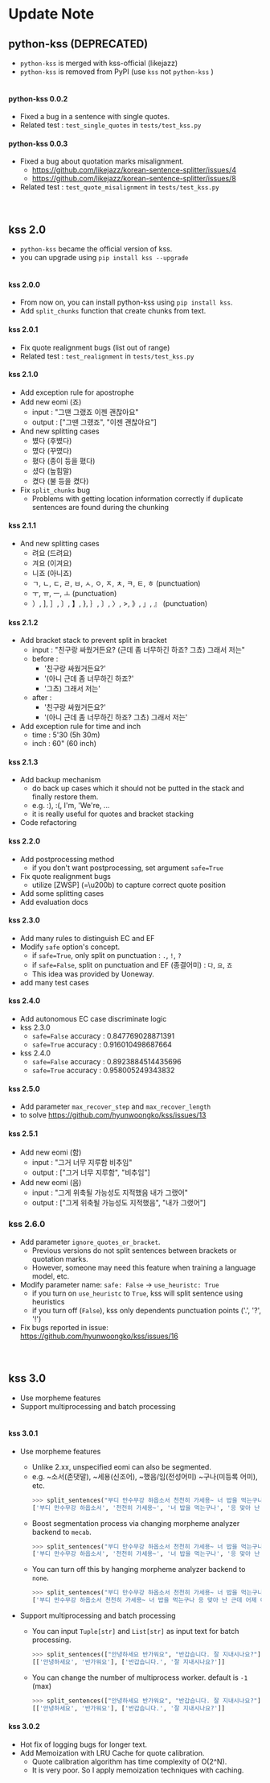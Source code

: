 # Update Note
## python-kss (DEPRECATED)
- `python-kss` is merged with kss-official (likejazz)
- `python-kss` is removed from PyPI (use `kss` not `python-kss` )
<br><br>

#### python-kss 0.0.2
- Fixed a bug in a sentence with single quotes.
- Related test : `test_single_quotes` in `tests/test_kss.py`
#### python-kss 0.0.3
- Fixed a bug about quotation marks misalignment.
  - https://github.com/likejazz/korean-sentence-splitter/issues/4
  - https://github.com/likejazz/korean-sentence-splitter/issues/8
- Related test : `test_quote_misalignment` in `tests/test_kss.py`
<br><br><br>

## kss 2.0
- `python-kss` became the official version of kss.
- you can upgrade using `pip install kss --upgrade`
<br><br>

#### kss 2.0.0
- From now on, you can install python-kss using `pip install kss`.
- Add `split_chunks` function that create chunks from text.
#### kss 2.0.1
- Fix quote realignment bugs (list out of range)
- Related test : `test_realignment` in `tests/test_kss.py`
#### kss 2.1.0
- Add exception rule for apostrophe
- Add new eomi (죠)
  - input : "그땐 그랬죠 이젠 괜찮아요"
  - output : ["그땐 그랬죠", "이젠 괜찮아요"]
- And new splitting cases
  - 볐다 (후볐다)
  - 몄다 (꾸몄다)
  - 폈다 (종이 등을 폈다)
  - 셨다 (높힘말)
  - 켰다 (불 등을 켰다)
- Fix `split_chunks` bug
  - Problems with getting location information correctly if duplicate sentences are found during the chunking
#### kss 2.1.1
- And new splitting cases
  - 려요 (드려요)
  - 겨요 (이겨요)
  - 니죠 (아니죠)
  - ㄱ, ㄴ, ㄷ, ㄹ, ㅂ, ㅅ, ㅇ, ㅈ, ㅊ, ㅋ, ㅌ, ㅎ (punctuation)
  - ㅜ, ㅠ, ㅡ, ㅗ (punctuation)
  - ）, ], ］, 〕, 】, }, ｝, 〕, 〉, >, 》, 」, 』 (punctuation)
#### kss 2.1.2
- Add bracket stack to prevent split in bracket
    - input : "친구랑 싸웠거든요? (근데 좀 너무하긴 하죠? 그쵸) 그래서 저는"
    - before : 
      - '친구랑 싸웠거든요?'
      - '(아니 근데 좀 너무하긴 하죠?'
      - '그쵸) 그래서 저는'
    - after : 
      - '친구랑 싸웠거든요?'
      - '(아니 근데 좀 너무하긴 하죠? 그쵸) 그래서 저는'
- Add exception rule for time and inch
  - time : 5'30 (5h 30m)
  - inch : 60" (60 inch)
#### kss 2.1.3
- Add backup mechanism
  - do back up cases which it should not be putted in the stack  and finally restore them.
  - e.g. :), :(, I'm, 'We're, ...
  - it is really useful for quotes and bracket stacking
- Code refactoring
#### kss 2.2.0
- Add postprocessing method
  - if you don't want postprocessing, set argument `safe=True`
- Fix quote realignment bugs
  - utilize [ZWSP] (=\u200b) to capture correct quote position
- Add some splitting cases
- Add evaluation docs
#### kss 2.3.0
- Add many rules to distinguish EC and EF
- Modify `safe` option's concept. 
  - if `safe=True`, only split on punctuation : `.`, `!`, `?`
  - if `safe=False`, split on punctuation and EF (종결어미) : `다`, `요`, `죠`
  - This idea was provided by Uoneway.
- add many test cases

#### kss 2.4.0
- Add autonomous EC case discriminate logic
- kss 2.3.0
  - `safe=False` accuracy : 0.847769028871391
  - `safe=True` accuracy : 0.916010498687664
- kss 2.4.0
  - `safe=False` accuracy : 0.8923884514435696
  - `safe=True` accuracy : 0.958005249343832

#### kss 2.5.0
- Add parameter `max_recover_step` and `max_recover_length`
- to solve https://github.com/hyunwoongko/kss/issues/13

#### kss 2.5.1
- Add new eomi (함)
  - input : "그거 너무 지루함 비추임"
  - output : ["그거 너무 지루함", "비추임"]
- Add new eomi (음)
  - input : "그게 위축될 가능성도 지적했음 내가 그랬어"
  - output : ["그게 위축될 가능성도 지적했음", "내가 그랬어"]

### kss 2.6.0
- Add parameter `ignore_quotes_or_bracket`.
  - Previous versions do not split sentences between brackets or quotation marks. 
  - However, someone may need this feature when training a language model, etc.
- Modify parameter name: `safe: False` → `use_heuristc: True` 
  - if you turn on `use_heuristc` to `True`, kss will split sentence using heuristics
  - if you turn off (`False`), kss only dependents punctuation points ('.', '?', '!')
- Fix bugs reported in issue: https://github.com/hyunwoongko/kss/issues/16
<br><br><br>

## kss 3.0
- Use morpheme features
- Support multiprocessing and batch processing
<br><br>

#### kss 3.0.1
- Use morpheme features
  - Unlike 2.xx, unspecified eomi can also be segmented.
  - e.g. ~소서(존댓말), ~세용(신조어), ~했음/임(전성어미) ~구나(미등록 어미), etc.
    ```python
    >>> split_sentences("부디 만수무강 하옵소서 천천히 가세용~ 너 밥을 먹는구나 응 맞아 난 근데 어제 이사했음 그랬구나 이제 마지막임 응응")
    ['부디 만수무강 하옵소서', '천천히 가세용~', '너 밥을 먹는구나', '응 맞아 난 근데 어제 이사했음', '그랬구나 이제 마지막임', '응응']
    ```
  - Boost segmentation process via changing morpheme analyzer backend to `mecab`.
    ```python
    >>> split_sentences("부디 만수무강 하옵소서 천천히 가세용~ 너 밥을 먹는구나 응 맞아 난 근데 어제 이사했음 그랬구나 이제 마지막임 응응", backend="mecab")  # default is "pynori" 
    ['부디 만수무강 하옵소서', '천천히 가세용~', '너 밥을 먹는구나', '응 맞아 난 근데 어제 이사했음', '그랬구나 이제 마지막임', '응응']  
    ```
  - You can turn off this by hanging morpheme analyzer backend to `none`.
    ```python
    >>> split_sentences("부디 만수무강 하옵소서 천천히 가세용~ 너 밥을 먹는구나 응 맞아 난 근데 어제 이사했음 그랬구나 이제 마지막임 응응", backend="none")  # default is "pynori" 
    ['부디 만수무강 하옵소서 천천히 가세용~ 너 밥을 먹는구나 응 맞아 난 근데 어제 이사했음 그랬구나 이제 마지막임 응응']
    ```

- Support multiprocessing and batch processing
  - You can input `Tuple[str]` and `List[str]` as input text for batch processing.
    ```python
    >>> split_sentences(["안녕하세요 반가워요", "반갑습니다. 잘 지내시나요?"])
    [['안녕하세요', '반가워요'], ['반갑습니다.', '잘 지내시나요?']]  
    ```
  - You can change the number of multiprocess worker. default is `-1` (max)
    ```python
    >>> split_sentences(["안녕하세요 반가워요", "반갑습니다. 잘 지내시나요?"], num_workers=4)
    [['안녕하세요', '반가워요'], ['반갑습니다.', '잘 지내시나요?']]  
    ```

#### kss 3.0.2
- Hot fix of logging bugs for longer text.
- Add Memoization with LRU Cache for quote calibration.
  - Quote calibration algorithm has time complexity of O(2^N).
  - It is very poor. So I apply memoization techniques with caching.